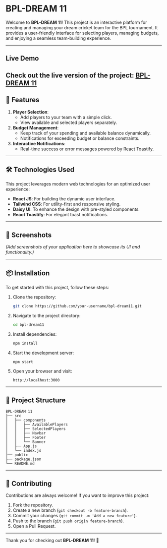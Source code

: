 # BPL-DREAM 11

Welcome to **BPL-DREAM 11**! This project is an interactive platform for creating and managing your dream cricket team for the BPL tournament. It provides a user-friendly interface for selecting players, managing budgets, and enjoying a seamless team-building experience.

---
## Live Demo

Check out the live version of the project: [BPL-DREAM 11](https://bpl-dreams.netlify.app/)
---

## 🚀 Features

1. **Player Selection**:
   - Add players to your team with a simple click.
   - View available and selected players separately.
2. **Budget Management**:
   - Keep track of your spending and available balance dynamically.
   - Notifications for exceeding budget or balance constraints.
3. **Interactive Notifications**:
   - Real-time success or error messages powered by React Toastify.

---

## 🛠️ Technologies Used

This project leverages modern web technologies for an optimized user experience:

- **React JS**: For building the dynamic user interface.
- **Tailwind CSS**: For utility-first and responsive styling.
- **Daisy UI**: To enhance the design with pre-styled components.
- **React Toastify**: For elegant toast notifications.

---

## 📸 Screenshots

*(Add screenshots of your application here to showcase its UI and functionality.)*

---

## 📦 Installation

To get started with this project, follow these steps:

1. Clone the repository:
   ```bash
   git clone https://github.com/your-username/bpl-dream11.git
   ```

2. Navigate to the project directory:
   ```bash
   cd bpl-dream11
   ```

3. Install dependencies:
   ```bash
   npm install
   ```

4. Start the development server:
   ```bash
   npm start
   ```

5. Open your browser and visit:
   ```
   http://localhost:3000
   ```

---

## 📂 Project Structure

```
BPL-DREAM 11
├── src
│   ├── components
│   │   ├── AvailablePlayers
│   │   ├── SelectedPlayers
│   │   ├── Navbar
│   │   ├── Footer
│   │   └── Banner
│   ├── App.js
│   └── index.js
├── public
├── package.json
└── README.md
```

---

## 🤝 Contributing

Contributions are always welcome! If you want to improve this project:

1. Fork the repository.
2. Create a new branch (`git checkout -b feature-branch`).
3. Commit your changes (`git commit -m 'Add a new feature'`).
4. Push to the branch (`git push origin feature-branch`).
5. Open a Pull Request.

---

Thank you for checking out **BPL-DREAM 11**! 🎉

